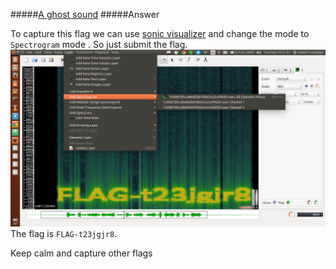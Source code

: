 #####[A ghost sound](http://ringzer0team.com/challenges/22)
#####Answer

To capture this flag we can use [sonic visualizer](http://www.sonicvisualiser.org/) and change the mode to `Spectrogram` mode . So just submit the flag.  
![pic](flag.png)  
The flag is `FLAG-t23jgjr8`.

Keep calm and capture other flags

